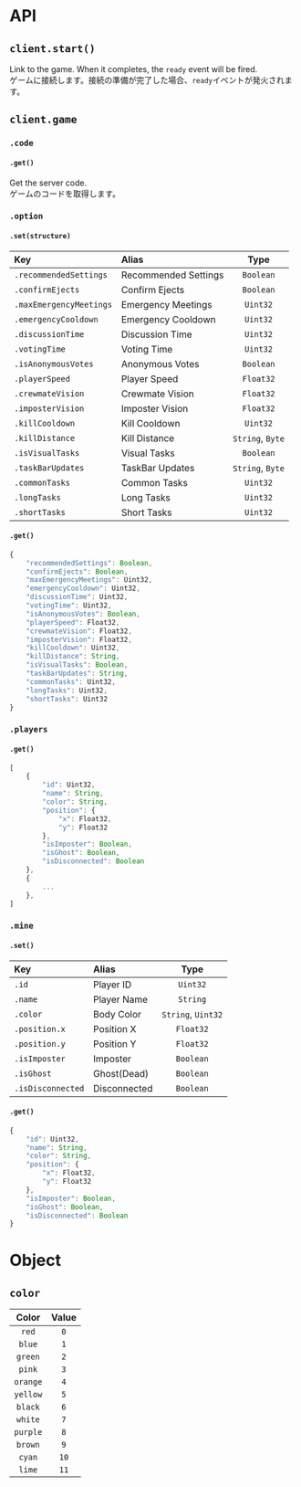 # API
## `client.start()`
Link to the game. When it completes, the `ready` event will be fired.  
ゲームに接続します。接続の準備が完了した場合、`ready`イベントが発火されます。

## `client.game`
### `.code`
#### `.get()`
Get the server code.  
ゲームのコードを取得します。

### `.option`
#### `.set(structure)`
|Key|Alias|Type|
|:--|:--|:-:|
|`.recommendedSettings`|Recommended Settings|`Boolean`|
|`.confirmEjects`|Confirm Ejects|`Boolean`|
|`.maxEmergencyMeetings`|Emergency Meetings|`Uint32`|
|`.emergencyCooldown`|Emergency Cooldown|`Uint32`|
|`.discussionTime`|Discussion Time|`Uint32`|
|`.votingTime`|Voting Time|`Uint32`|
|`.isAnonymousVotes`|Anonymous Votes|`Boolean`|
|`.playerSpeed`|Player Speed|`Float32`|
|`.crewmateVision`|Crewmate Vision|`Float32`|
|`.imposterVision`|Imposter Vision|`Float32`|
|`.killCooldown`|Kill Cooldown|`Uint32`|
|`.killDistance`|Kill Distance|`String`, `Byte`|
|`.isVisualTasks`|Visual Tasks|`Boolean`|
|`.taskBarUpdates`|TaskBar Updates|`String`, `Byte`|
|`.commonTasks`|Common Tasks|`Uint32`|
|`.longTasks`|Long Tasks|`Uint32`|
|`.shortTasks`|Short Tasks|`Uint32`|
#### `.get()`
```js
{
 	"recommendedSettings": Boolean,
	"confirmEjects": Boolean,
	"maxEmergencyMeetings": Uint32,
	"emergencyCooldown": Uint32,
	"discussionTime": Uint32,
	"votingTime": Uint32,
	"isAnonymousVotes": Boolean,
	"playerSpeed": Float32,
	"crewmateVision": Float32,
	"imposterVision": Float32,
	"killCooldown": Uint32,
	"killDistance": String,
	"isVisualTasks": Boolean,
	"taskBarUpdates": String,
	"commonTasks": Uint32,
	"longTasks": Uint32,
	"shortTasks": Uint32
}
```

### `.players`
#### `.get()`
```js
[
	{
		"id": Uint32,
		"name": String,
		"color": String,
		"position": {
			"x": Float32,
			"y": Float32
		},
		"isImposter": Boolean,
		"isGhost": Boolean,
		"isDisconnected": Boolean
	},
	{
		...
	},
]
```

### `.mine`
#### `.set()`
|Key|Alias|Type|
|:--|:--|:-:|
|`.id`|Player ID|`Uint32`|
|`.name`|Player Name|`String`|
|`.color`|Body Color|`String`, `Uint32`|
|`.position.x`|Position X|`Float32`|
|`.position.y`|Position Y|`Float32`|
|`.isImposter`|Imposter|`Boolean`|
|`.isGhost`|Ghost(Dead)|`Boolean`|
|`.isDisconnected`|Disconnected|`Boolean`|
#### `.get()`
```js
{
	"id": Uint32,
	"name": String,
	"color": String,
	"position": {
		"x": Float32,
		"y": Float32
	},
	"isImposter": Boolean,
	"isGhost": Boolean,
	"isDisconnected": Boolean
}
```

# Object
## `color`
|Color|Value|
|:-:|:-:|
|`red`|`0`|
|`blue`|`1`|
|`green`|`2`|
|`pink`|`3`|
|`orange`|`4`|
|`yellow`|`5`|
|`black`|`6`|
|`white`|`7`|
|`purple`|`8`|
|`brown`|`9`|
|`cyan`|`10`|
|`lime`|`11`|
